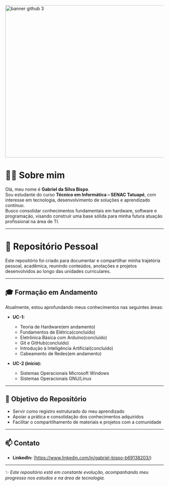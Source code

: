 <img width="1389" height="483" alt="banner github 3" src="https://github.com/user-attachments/assets/7242bcf7-c8e1-420a-8e0b-4105ab7d47be" />

# 👨‍💻 Sobre mim

Olá, meu nome é **Gabriel da Silva Bispo**.  
Sou estudante do curso **Técnico em Informática – SENAC Tatuapé**, com interesse em tecnologia, desenvolvimento de soluções e aprendizado contínuo.  
Busco consolidar conhecimentos fundamentais em hardware, software e programação, visando construir uma base sólida para minha futura atuação profissional na área de TI.  

---

# 📂 Repositório Pessoal

Este repositório foi criado para documentar e compartilhar minha trajetória pessoal, acadêmica, reunindo conteúdos, anotações e projetos desenvolvidos ao longo das unidades curriculares.  

---

## 🎓 Formação em Andamento
Atualmente, estou aprofundando meus conhecimentos nas seguintes áreas:

- **UC-1:**  
  - Teoria de Hardware(em andamento) 
  - Fundamentos de Elétrica(concluído)
  - Eletrônica Básica com Arduino(concluído) 
  - Git e GitHub(concluído) 
  - Introdução à Inteligência Artificial(concluído)
  - Cabeamento de Redes(em andamento)

- **UC-2 (início):**  
  - Sistemas Operacionais Microsoft Windows  
  - Sistemas Operacionais GNU/Linux  

---

## 🎯 Objetivo do Repositório
- Servir como registro estruturado do meu aprendizado  
- Apoiar a prática e consolidação dos conhecimentos adquiridos  
- Facilitar o compartilhamento de materiais e projetos com a comunidade  

---

## 📫 Contato
- **LinkedIn:** [https://www.linkedin.com/in/gabriel-bispo-b69138203/)  

---

✨ *Este repositório está em constante evolução, acompanhando meu progresso nos estudos e na área de tecnologia.*
